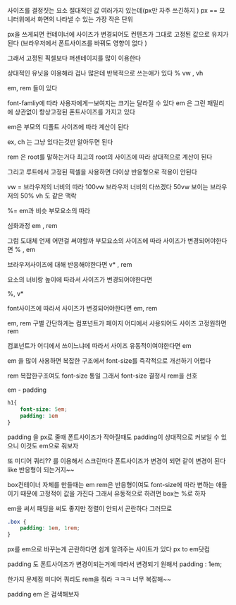 사이즈를 결정짓는 요소 
절대적인 값 여러가지 있는데(px만 자주 쓰긴하지 )
px == 모니터위에서 화면의 나타낼 수 있는 가장 작은 단위

px을 쓰게되면 컨테이너에 사이즈가 변경되어도 컨텐츠가 그대로 고정된 값으로 유지가 된다  (브라우저에서 폰트사이즈를 바꿔도 영향이 없다 )

그래서 고정된 픽셀보다 퍼센테이지를 많이 이용한다



상대적인 유닛을 이용해라
겁나 많은데 
반복적으로 쓰는애가 있다
%
vw , vh

em, rem 들이 있다

font-famliy에 따라 사용자에게ㅡ보여지는 크기는 달라질 수 있다 
em 은 그런 패밀리에 상관없이 항상고정된 폰트사이즈를 가지고 있다

em은 부모의 디폴트 사이즈에 따라 계산이 된다 

ex, ch 는 그냥 있다는것만 알아두면 된다


rem 은 root를 말하는거다    최고의 root의 사이즈에 따라 상대적으로 계산이 된다

그리고 루트에서 고정된 픽셀을 사용하면 더이상 반응형으로 적용이 안된다 


vw = 브라우저의 너비의 따라
100vw 브라우저 너비의 다쓰겠다 
50vw 보이는 브라우저의 50%
vh 도 같은 맥락


%= em과 비슷 부모요소의 따라

심화과정 em , rem

그럼 도대체 언제 어떤걸 써야할까
부모요소의 사이즈에 따라 사이즈가 변경되어야한다면 
% , em

브라우저사이즈에 대해 반응해야한다면
v* , rem



요소의 너비랑 높이에 따라서 사이즈가 변경되어야한다면

%, v*

font사이즈에 따라서 사이즈가 변경되어야한다면
em, rem


em, rem 구별
간단하게는 컴포넌트가 페이지 어디에서 사용되어도 사이즈 고정원하면 rem

컴포넌트가 어디에서 쓰이느냐에 따라서 사이즈 유동적이여야한다면 em 



em 을 많이 사용하면 복잡한 구조에서 font-size를 즉각적으로 개선하기 어렵다

rem 복잡한구조여도 font-size 통일 그래서 font-size 결정시 rem을 선호

em - padding  
```css
h1{
    font-size: 5em;
    padding: 1em
}
```
padding 을 px로 줄때  폰트사이즈가 작아질때도 padding이 상대적으로 커보일 수 있으니 이것도 em으로 줘보자 

또 미디어 쿼리?? 를 이용해서 스크린마다 폰트사이즈가 변경이 되면 같이 변경이 된다
like 반응형이 되는거지~~



box컨테이너 자체를 만들때는 em rem은 반응형이여도 font-size에 따라 변하는 애들이기 때문에  고정적이 값을 가진다  그래서 유동적으로 하려면 box는 %로 하자 


 em을 써서 패딩을 써도 좋지만 정렬이 안되서 곤란하다 그러므로 
 ```css 
 .box {
     padding: 1em, 1rem;
 }
 ```


px를 em으로 바꾸는게 곤란하다면 쉽게 알려주는 사이트가 있다
px to em닷컴


padding 도 폰트사이즈가 변경이되는거에 따라서 변경되기 원해서
padding : 1em;

한가지 문제점 미디어 쿼리도 rem을 줘라 ㅋㅋㅋ 
너무 복잡해~~

padding em 은 검색해보자 